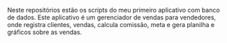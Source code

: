 Neste repositórios estão os scripts do meu primeiro aplicativo com banco de dados.
Este aplicativo é um gerenciador de vendas para vendedores, onde registra clientes, vendas, calcula comissão, meta e gera planilha e gráficos sobre as vendas.
